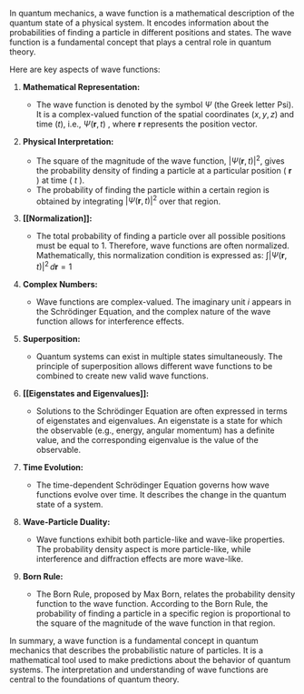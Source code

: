 In quantum mechanics, a wave function is a mathematical description of the quantum state of a physical system. It encodes information about the probabilities of finding a particle in different positions and states. The wave function is a fundamental concept that plays a central role in quantum theory.

Here are key aspects of wave functions:

1. **Mathematical Representation:**
   - The wave function is denoted by the symbol $\Psi$ (the Greek letter Psi). It is a complex-valued function of the spatial coordinates $( x, y, z )$ and time $( t )$, i.e.,              $\Psi(\mathbf{r}, t)$ , where $\mathbf{r}$ represents the position vector.

2. **Physical Interpretation:**
   - The square of the magnitude of the wave function, $|\Psi(\mathbf{r}, t)|^2$, gives the probability density of finding a particle at a particular position ( $\mathbf{r}$ ) at time ( $t$ ).
   - The probability of finding the particle within a certain region is obtained by integrating $|\Psi(\mathbf{r}, t)|^2$ over that region.

3. **[[Normalization]]:**
   - The total probability of finding a particle over all possible positions must be equal to 1. Therefore, wave functions are often normalized. Mathematically, this normalization condition is expressed as:
     $\int |\Psi(\mathbf{r}, t)|^2 \, d\mathbf{r} = 1$

4. **Complex Numbers:**
   - Wave functions are complex-valued. The imaginary unit $i$ appears in the Schrödinger Equation, and the complex nature of the wave function allows for interference effects.

5. **Superposition:**
   - Quantum systems can exist in multiple states simultaneously. The principle of superposition allows different wave functions to be combined to create new valid wave functions.

6. **[[Eigenstates and Eigenvalues]]:**
   - Solutions to the Schrödinger Equation are often expressed in terms of eigenstates and eigenvalues. An eigenstate is a state for which the observable (e.g., energy, angular momentum) has a definite value, and the corresponding eigenvalue is the value of the observable.

7. **Time Evolution:**
   - The time-dependent Schrödinger Equation governs how wave functions evolve over time. It describes the change in the quantum state of a system.

8. **Wave-Particle Duality:**
   - Wave functions exhibit both particle-like and wave-like properties. The probability density aspect is more particle-like, while interference and diffraction effects are more wave-like.

9. **Born Rule:**
   - The Born Rule, proposed by Max Born, relates the probability density function to the wave function. According to the Born Rule, the probability of finding a particle in a specific region is proportional to the square of the magnitude of the wave function in that region.

In summary, a wave function is a fundamental concept in quantum mechanics that describes the probabilistic nature of particles. It is a mathematical tool used to make predictions about the behavior of quantum systems. The interpretation and understanding of wave functions are central to the foundations of quantum theory.